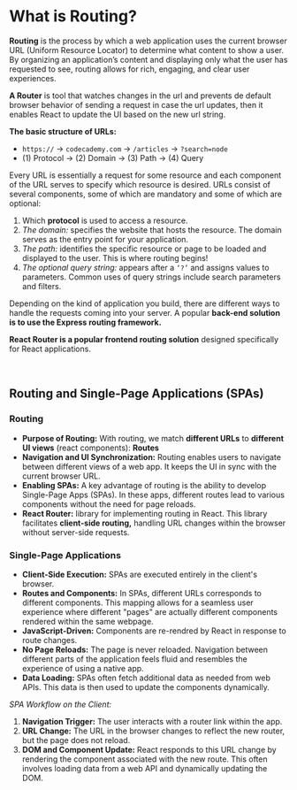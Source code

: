 # What is Routing?

**Routing** is the process by which a web application uses the current browser URL (Uniform Resource Locator) to determine what content to show a user. By organizing an application’s content and displaying only what the user has requested to see, routing allows for rich, engaging, and clear user experiences.

**A Router** is tool that watches changes in the url and prevents de default browser behavior of sending a request in case the url updates, then it enables React to update the UI based on the new url string.

**The basic structure of URLs:**

- `https://` -> `codecademy.com` -> `/articles` -> `?search=node`
- (1) Protocol -> (2) Domain -> (3) Path -> (4) Query

Every URL is essentially a request for some resource and each component of the URL serves to specify which resource is desired. URLs consist of several components, some of which are mandatory and some of which are optional:

1. Which **protocol** is used to access a resource.
2. _The domain:_ specifies the website that hosts the resource. The domain serves as the entry point for your application.
3. _The path:_ identifies the specific resource or page to be loaded and displayed to the user. This is where routing begins!
4. _The optional query string:_ appears after a `‘?’` and assigns values to parameters. Common uses of query strings include search parameters and filters.

Depending on the kind of application you build, there are different ways to handle the requests coming into your server. A popular **back-end solution is to use the Express routing framework.**

**React Router is a popular frontend routing solution** designed specifically for React applications.

<br>

## Routing and Single-Page Applications (SPAs)

### Routing

- **Purpose of Routing:** With routing, we match **different URLs** to **different UI views** (react components): **Routes**
- **Navigation and UI Synchronization:** Routing enables users to navigate between different views of a web app. It keeps the UI in sync with the current browser URL.
- **Enabling SPAs:** A key advantage of routing is the ability to develop Single-Page Apps (SPAs). In these apps, different routes lead to various components without the need for page reloads.
- **React Router:** library for implementing routing in React. This library facilitates **client-side routing,** handling URL changes within the browser without server-side requests.

### Single-Page Applications

- **Client-Side Execution:** SPAs are executed entirely in the client's browser.
- **Routes and Components:** In SPAs, different URLs corresponds to different components. This mapping allows for a seamless user experience where different "pages" are actually different components rendered within the same webpage.
- **JavaScript-Driven:** Components are re-rendred by React in response to route changes.
- **No Page Reloads:** The page is never reloaded. Navigation between different parts of the application feels fluid and resembles the experience of using a native app.
- **Data Loading:** SPAs often fetch additional data as needed from web APIs. This data is then used to update the components dynamically.

_SPA Workflow on the Client:_

1. **Navigation Trigger:** The user interacts with a router link within the app.
2. **URL Change:** The URL in the browser changes to reflect the new router, but the page does not reload.
3. **DOM and Component Update:** React responds to this URL change by rendering the component associated with the new route. This often involves loading data from a web API and dynamically updating the DOM.
